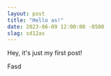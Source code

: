 ```yaml
---
layout: post
title: "Hello as!"
date: 2023-06-09 12:00:00 -0500
slag: sd12as
---
```


Hey, it's just my first post!

Fasd
